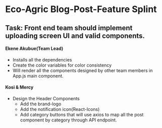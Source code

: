 # Eco-Agric Blog-Post-Feature Splint

## Task: Front end team should implement uploading screen UI and valid components.

#### **Ekene Akubue(Team Lead)** 
- Installs all the dependencies
- Create the color variables for color consistency
- Will render all the components designed by other team members in App.js main component.

#### **Kosi & Mercy**
- Design the Header Components
  - Add the brand-logo
  - Add the notification icon(React-Icons)
  - Add category buttons that will use axios to map all the post component by category through API endpoint.
  
